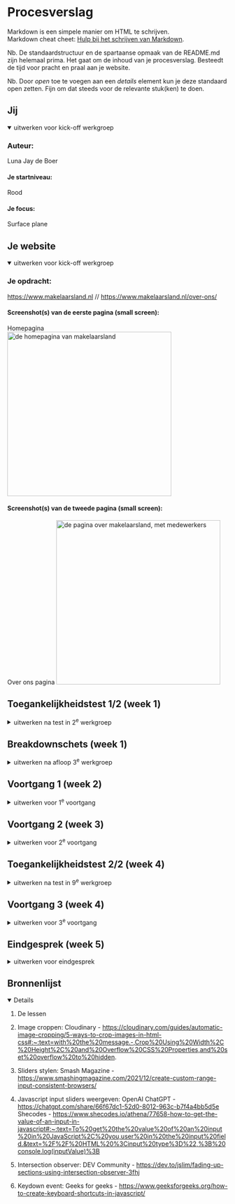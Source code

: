 # Procesverslag
Markdown is een simpele manier om HTML te schrijven.  
Markdown cheat cheet: [Hulp bij het schrijven van Markdown](https://github.com/adam-p/markdown-here/wiki/Markdown-Cheatsheet).

Nb. De standaardstructuur en de spartaanse opmaak van de README.md zijn helemaal prima. Het gaat om de inhoud van je procesverslag. Besteedt de tijd voor pracht en praal aan je website.

Nb. Door *open* toe te voegen aan een *details* element kun je deze standaard open zetten. Fijn om dat steeds voor de relevante stuk(ken) te doen.





## Jij

<details open>
  <summary>uitwerken voor kick-off werkgroep</summary>

  ### Auteur:
  Luna Jay de Boer

  #### Je startniveau:
  Rood

  #### Je focus:
  Surface plane
 
</details>





## Je website

<details open>
  <summary>uitwerken voor kick-off werkgroep</summary>

  ### Je opdracht:
  https://www.makelaarsland.nl // https://www.makelaarsland.nl/over-ons/

  #### Screenshot(s) van de eerste pagina (small screen): 
  Homepagina  
  <img src="readme-images/makelaarsland-home.jpeg" width="375px" alt="de homepagina van makelaarsland">

  #### Screenshot(s) van de tweede pagina (small screen):
  Over ons pagina 
  <img src="readme-images/makelaarsland-overons.JPG" width="375px" alt="de pagina over makelaarsland, met medewerkers">
 
</details>



## Toegankelijkheidstest 1/2 (week 1)

<details>
  <summary>uitwerken na test in 2<sup>e</sup> werkgroep</summary>

  ### Bevindingen
  Als ik met de voice control over de website probeer te gaan, blijft hij als ik op tab druk hangen bij de sliders die je wel omhoog en naar beneden kan controleren. Echter, voor de rest kun je dus niet naar beneden op de pagina via tab/pijltjes.

  De website krijgt ook pluspunten omdat de contrast tussen de kleuren goed genoeg is, dat de meeste mensen het kunnen lezen. Dit hoef ik dus niet te veranderen in mijn eigen pagina.



</details>



## Breakdownschets (week 1)

<details>
  <summary>uitwerken na afloop 3<sup>e</sup> werkgroep</summary>

  ### de hele pagina: 
  <img src="readme-images/dummy-plaatje.jpg" width="375px" alt="breakdown van de hele pagina">

  ### dynamisch deel (bijv menu): 
  <img src="readme-images/dummy-plaatje.jpg" width="375px" alt="breakdown van een dynamisch deel">

  ### wellicht nog een dynamisch deel (bijv filter): 
  <img src="readme-images/dummy-plaatje.jpg" width="375px" alt="breakdown van nog een dynamisch deel">

</details>





## Voortgang 1 (week 2)

<details>
  <summary>uitwerken voor 1<sup>e</sup> voortgang</summary>

  ### Stand van zaken
  Het enige wat ik heb is de HTML van de eerste pagina, het was een hoop kopieer en plak werk.
  Ik heb dus nog niet zoveel vragen omdat HTML/CSS mij goed ligt.


  ### Agenda voor meeting
  samen met je groepje opstellen

  | Luna Jay        | Catharina          | Jilke        | Volkan           |
  | ---             | ---                | ---          | ---              |
  | Hoe kun je het  | Zelfde vraag als   | Eigen vragen | Eigen vragen     |
  | beste typografie| Luna Jay           |              |                  |
  | inladen?        |                    |              |                  |


  ### Verslag van meeting
  Dit zijn de punten/aantekeningen die ik heb opgeschreven:

  moet de eerste img en h1 van de over-ons pagina ook in section?
  heb ik nu wel gedaan, deze heb ik aan de header toegevoegd, net als bij de index pagina

  custom properties gebruiken :) eerste les!
    kan je dus ook heel makkelijk een light en dark mode toevoegen.

  box-sizing: border-box is heel handig, want als je zonder dat een margin 
  aan een element toevoegt telt dat bij de width van het element op, maar als je 
  border-box toevoegt gaat de margin/padding ipv aan de buitenkant van het object
  aan de binnenkant van het object worden toevoegt (waardoor hij in principe dus
  niet groter wordt)

  --> ipv bij de huizen dat in een li doet, kun 
    je het als article binnen een section doen

</details>





## Voortgang 2 (week 3)

<details>
  <summary>uitwerken voor 2<sup>e</sup> voortgang</summary>

  ### Stand van zaken
 De HTML/CSS van de eerste pagina is zo goed als af. Alleen de footer moet nog vormgegeven worden.
 Ik heb wel een aantal vragen wat betreft de CSS.


  ### Agenda voor meeting
  Iedereen had echt zijn eigen vragen dus gaven we elkaar de kans om deze te stellen, ik luisterde
  mee met de antwoorden die werden gegeven.


  ### Verslag van meeting
  Dit zijn wat vragen die zijn beantwoord:  

  --> ipv bij de huizen die 'te koop' staan dat je dat in een li doet, kun 
    je het als article binnen een section doen

    de a bij de reviewsection verplaats niet naar center en niet
  als er een padding of margin wordt toegevoegd.
  --dat is omdat hij display inline was en niet block

  bij 'ons woningaanbod' doet de 'object-fit: cover' het niet
  --je moest nog op de container overflow:hidden doen.

</details>





## Toegankelijkheidstest 2/2 (week 4)

<details>
  <summary>uitwerken na test in 9<sup>e</sup> werkgroep</summary>

  ### Bevindingen
  Ondanks dat mijn website is gemaakt om alleen op de mobiel te zien, is hij ook best wel responsive. 

  Ik heb dezelfde kleuren gebruikt als op de originele website, dus het contrast tussen de kleuren is goed genoeg om te lezen. Daarnaast heb ik ook een light/dark mode, die kleuren hebben ook een hoog genoeg contrast tussen elkaar dat het makkelijk te lezen is.

  De voiceover in mijn website doet het wel beter dan op de originele website. je kan hier namelijk verder komen dan de sliders als je op tab drukt. Daarnaast hebben al mijn foto's een alt tekst.

</details>





## Voortgang 3 (week 4)

<details>
  <summary>uitwerken voor 3<sup>e</sup> voortgang</summary>

  ### Stand van zaken
  Mijn website is eigenlijk (qua basis HTML, CSS en Javascript) af! Het enige wat ik nog moet doen is de javascript
  die gericht is op het verbeteren van service.


  ### Agenda voor meeting
  Deze agenda was niet van toepassing voor de laatste voortgangsgesprekken, we gingen vooral individueel vragen stellen.
  We waren ook later begonnen omdat niet iedereens vraag (van het vorige groepje) beantwoord was. Dit was dus echt het 
  moment voor iedereens laatste vragen.

  Ik heb erg korte vragen. Zo is er onderaan mijn index pagina een stukje dat wit is, echter zou ik dat graag weg willen halen
  omdat dat niet in de originele versie van makelaarsland zit.
    <img src="readme-images/witte-in-website.png" width="375px" alt="het witte vlake in pagina">
  
  Daarnaast heb ik een vraag over light/dark mode, op welke manier we deze in de website moeten verwerken.

  ### Verslag van meeting
  De aantekeningen die ik heb gemaakt naar aanleiding van de meeting:

  hoe haal ik het witte voor de footer weg?
  kan niet!

  Gebruik Intersection Observer voor een servicegerichte verbetering.
  Je kunt met :root de light/dark mode doen, zie hoe je het al in de code hebt gedaan.

</details>





## Eindgesprek (week 5)

<details>
  <summary>uitwerken voor eindgesprek</summary>

  ### Je uitkomst - karakteristiek screenshots:
  <img src="readme-images/easter-egg-bewijs.png" width="375px" alt="De easter egg werkt, als je op 'k' drukt komen Martijn en Bob ze tevoorschijn">
  <img src="readme-images/gridgebruik.png" width="375px" alt="Ik heb grid gebruikt in de over-ons pagina">
  <img src="readme-images/hamburgermenu.png" width="375px" alt="De hamburgermenu zit ook in mijn website verwerkt">
  <img src="readme-images/reviews-scroll.png" width="375px" alt="Je kunt bij een aantal sections ook horizontaal scrollen">
  <img src="readme-images/sliders-werken.png" width="375px" alt="De sliders werken en doen ook de juiste berekeningen">
  <img src="readme-images/darkmode.png" width="375px" alt="Er zit ook een darkmode in mijn pagina">

  ### Dit ging goed/Heb ik geleerd: 
  De sliders waren verbazingwekkend makkelijker dan ik dacht. Aan de hand van de originele pagina kon ik makkelijk het sommetje bedenken die zij hadden gebruikt om de besparing te berekenen, en na wat gepuzzel werkte dit snel bij mijn eigen pagina.

  Heel veel elementen die ik wilde toevoegen aan de hand van mijn servicegerichte website waren ook makkelijk te doen na wat opzoek werk. Gelukkig had ik ook nog veel aantekeningen gemaakt vorig jaar dus kon ik het daar ook opzoeken. Dit bijvoorbeeld met het gejuich van de icoontjes bij de reviews.


  ### Dit was lastig/Is niet gelukt:
  Helaas is de volledige vormgeving van de sliders niet gelukt wegens gebrek aan tijd, ik wilde ervoor zorgend dat het stukje dat al 'geslide' was ook groen werd. 


</details>





## Bronnenlijst

<details open>

1. De lessen

2. Image croppen:
    Cloudinary - https://cloudinary.com/guides/automatic-image-cropping/5-ways-to-crop-images-in-html-css#:~:text=with%20the%20message.-,Crop%20Using%20Width%2C%20Height%2C%20and%20Overflow%20CSS%20Properties,and%20set%20overflow%20to%20hidden.

3. Sliders stylen:
    Smash Magazine - https://www.smashingmagazine.com/2021/12/create-custom-range-input-consistent-browsers/

4. Javascript input sliders weergeven:
    OpenAI ChatGPT - https://chatgpt.com/share/66f67dc1-52d0-8012-963c-b7f4a4bb5d5e
    Shecodes - https://www.shecodes.io/athena/77658-how-to-get-the-value-of-an-input-in-javascript#:~:text=To%20get%20the%20value%20of%20an%20input%20in%20JavaScript%2C%20you,user%20in%20the%20input%20field.&text=%2F%2F%20HTML%20%3Cinput%20type%3D%22,%3B%20console.log(inputValue)%3B

5. Intersection observer:
   DEV Community - https://dev.to/jslim/fading-up-sections-using-intersection-observer-3fhj

6. Keydown event:
    Geeks for geeks - https://www.geeksforgeeks.org/how-to-create-keyboard-shortcuts-in-javascript/    

</details>